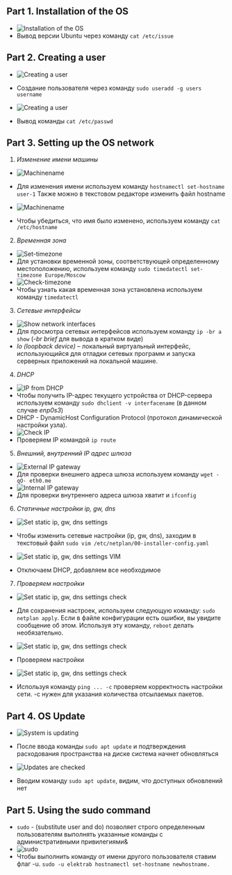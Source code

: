 ## Part 1. Installation of the OS
- ![Installation of the OS](./Pictures/Part_1_.Installation_of_the_OS.png)
- Вывод версии Ubuntu через команду 
`cat /etc/issue`

## Part 2. Creating a user
- ![Creating a user](./Pictures/Part_2_.Creating_a_user_1_useradd.png)
- Создание пользователя через команду 
`sudo useradd -g users username`

- ![Creating a user](./Pictures/Part_2_.Creating_a_user_2_cat.png)
- Вывод команды `cat /etc/passwd`

## Part 3. Setting up the OS network
1. _Изменение имени машины_
- ![Machinename](./Pictures/Part_3_.Setting_up_the_OS_network_1_machinename.png)
- Для изменения имени используем команду `hostnamectl set-hostname user-1`
Также можно в текстовом редакторе изменить файл hostname

- ![Machinename](./Pictures/Part_3_.Setting_up_the_OS_network_2_machinename.png)
- Чтобы убедиться, что имя было изменено, используем команду
`cat /etc/hostname`

2. _Временная зона_
- ![Set-timezone](./Pictures/Part_3_.Setting_up_the_OS_network_1_set_timezone.png)
- Для установки временной зоны, соответствующей определенному местоположению,
используем команду `sudo timedatectl set-timezone Europe/Moscow`
- ![Check-timezone](./Pictures/Part_3_.Setting_up_the_OS_network_2_check_timezone.png)
- Чтобы узнать какая временная зона установлена используем команду
`timedatectl`

3. _Сетевые интерфейсы_
- ![Show network interfaces](./Pictures/Part_3_.Setting_up_the_OS_network_3_show_network_interfaces.png)
- Для просмотра сетевых интерфейсов используем команду 
`ip -br a show` (_-br brief_ для вывода в кратком виде)
- _lo (loopback device)_ – локальный виртуальный интерфейс, использующийся для отладки сетевых программ и запуска серверных приложений на локальной машине.

4. _DHCP_ 
- ![IP from DHCP](./Pictures/Part_3_.Setting_up_the_OS_network_4_ip_from_dhcp.png)
- Чтобы получить IP-адрес текущего устройства от DHCP-сервера используем команду
`sudo dhclient -v interfacename` (в данном случае _enp0s3_)
- DHCP - DynamicHost Configuration Protocol (протокол динамической настройки узла).
- ![Check IP](./Pictures/Part_3_.Setting_up_the_OS_network_5_check_ip.png)
- Проверяем IP командой `ip route`

5. _Внешний, внутренний IP адрес шлюза_ 
- ![External IP gateway](./Pictures/Part_3_.Setting_up_the_OS_network_6_external_ip.png)
- Для проверки внешнего адреса шлюза используем команду 
`wget -qO- eth0.me`
- ![Internal IP gateway](./Pictures/Part_3_.Setting_up_the_OS_network_7_internal_ip.png)
- Для проверки внутреннего адреса шлюза хватит и
`ifconfig`

6. _Статичные настройки ip, gw, dns_ 
- ![Set static ip, gw, dns settings](./Pictures/Part_3_.Setting_up_the_OS_network_8_ip_settings.png)
- Чтобы изменить сетевые настройки (ip, gw, dns), заходим в текстовый файл
`sudo vim /etc/netplan/00-installer-config.yaml`

- ![Set static ip, gw, dns settings VIM](./Pictures/Part_3_.Setting_up_the_OS_network_9_ip_settings_vim.png)
- Отключаем DHCP, добавляем все необходимое

7. _Проверяем настройки_ 
- ![Set static ip, gw, dns settings check](./Pictures/Part_3_.Setting_up_the_OS_network_10_ip_settings_check.png)
- Для сохранения настроек, используем следующую команду:
`sudo netplan apply`. Если в файле конфигурации есть ошибки, вы увидите сообщение об этом. Используя эту команду, `reboot` делать необязательно. 

- ![Set static ip, gw, dns settings check](./Pictures/Part_3_.Setting_up_the_OS_network_11_ip_settings_check_settings.png)
- Проверяем настройки
- ![Set static ip, gw, dns settings check](./Pictures/Part_3_.Setting_up_the_OS_network_12_ip_settings_check_ping.png)
- Используя команду `ping ... -c` проверяем корректность настройки сети. -c нужен для указания количества отсылаемых пакетов.

## Part 4. OS Update
- ![System is updating](./Pictures/Part_4_.OS_Update_1_updating.png)
- После ввода команды `sudo apt update` и подтверждения расходования пространства на диске система начнет обновляться

- ![Updates are checked](./Pictures/Part_4_.OS_Update_2_updates_checked.png)
- Вводим команду `sudo apt update`, видим, что доступных обновлений нет

## Part 5. Using the sudo command
- `sudo` - (substitute user and do) позволяет строго определенным пользователям выполнять указанные команды с административными привилегиями&
- ![sudo](./Pictures/Part_5_.Using_the_sudo_command_1_changing_hostname.png)
- Чтобы выполнить команду от имени другого пользователя ставим флаг -u. `sudo -u elektrab hostnamectl set-hostname newhostname.`